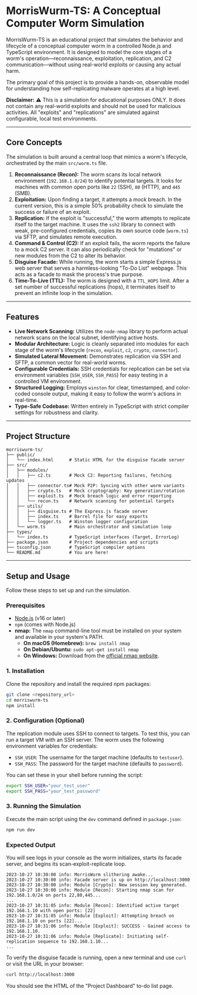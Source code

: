 
# MorrisWurm-TS: A Conceptual Computer Worm Simulation

MorrisWurm-TS is an educational project that simulates the behavior and lifecycle of a conceptual computer worm in a controlled Node.js and TypeScript environment. It is designed to model the core stages of a worm's operation—reconnaissance, exploitation, replication, and C2 communication—without using real-world exploits or causing any actual harm.

The primary goal of this project is to provide a hands-on, observable model for understanding how self-replicating malware operates at a high level.

**Disclaimer:** ⚠️ This is a simulation for educational purposes ONLY. It does not contain any real-world exploits and should not be used for malicious activities. All "exploits" and "replications" are simulated against configurable, local test environments.

---

## Core Concepts

The simulation is built around a central loop that mimics a worm's lifecycle, orchestrated by the main `src/worm.ts` file.

1.  **Reconnaissance (Recon):** The worm scans its local network environment (`192.168.1.0/24`) to identify potential targets. It looks for machines with common open ports like `22` (SSH), `80` (HTTP), and `445` (SMB).
2.  **Exploitation:** Upon finding a target, it attempts a *mock* breach. In the current version, this is a simple 50% probability check to simulate the success or failure of an exploit.
3.  **Replication:** If the exploit is "successful," the worm attempts to replicate itself to the target machine. It uses the `ssh2` library to connect with weak, pre-configured credentials, copies its own source code (`worm.ts`) via SFTP, and simulates remote execution.
4.  **Command & Control (C2):** If an exploit fails, the worm reports the failure to a mock C2 server. It can also periodically check for "mutations" or new modules from the C2 to alter its behavior.
5.  **Disguise Facade:** While running, the worm starts a simple Express.js web server that serves a harmless-looking "To-Do List" webpage. This acts as a facade to mask the process's true purpose.
6.  **Time-To-Live (TTL):** The worm is designed with a `TTL_HOPS` limit. After a set number of successful replications (hops), it terminates itself to prevent an infinite loop in the simulation.

---

## Features

-   **Live Network Scanning:** Utilizes the `node-nmap` library to perform actual network scans on the local subnet, identifying active hosts.
-   **Modular Architecture:** Logic is cleanly separated into modules for each stage of the worm's lifecycle (`recon`, `exploit`, `c2`, `crypto`, `connector`).
-   **Simulated Lateral Movement:** Demonstrates replication via SSH and SFTP, a common vector for real-world worms.
-   **Configurable Credentials:** SSH credentials for replication can be set via environment variables (`SSH_USER`, `SSH_PASS`) for easy testing in a controlled VM environment.
-   **Structured Logging:** Employs `winston` for clear, timestamped, and color-coded console output, making it easy to follow the worm's actions in real-time.
-   **Type-Safe Codebase:** Written entirely in TypeScript with strict compiler settings for robustness and clarity.

---

## Project Structure

```
morriswurm-ts/
├── public/
│   └── index.html      # Static HTML for the disguise facade server
├── src/
│   ├── modules/
│   │   ├── c2.ts       # Mock C2: Reporting failures, fetching updates
│   │   ├── connector.ts# Mock P2P: Syncing with other worm variants
│   │   ├── crypto.ts   # Mock cryptography: Key generation/rotation
│   │   ├── exploit.ts  # Mock breach logic and error reporting
│   │   └── recon.ts    # Network scanning for potential targets
│   ├── utils/
│   │   ├── disguise.ts # The Express.js facade server
│   │   ├── index.ts    # Barrel file for easy exports
│   │   └── logger.ts   # Winston logger configuration
│   └── worm.ts         # Main orchestrator and simulation loop
├── types/
│   └── index.ts        # TypeScript interfaces (Target, ErrorLog)
├── package.json        # Project dependencies and scripts
├── tsconfig.json       # TypeScript compiler options
└── README.md           # You are here!
```

---

## Setup and Usage

Follow these steps to set up and run the simulation.

### Prerequisites

-   [Node.js](https://nodejs.org/) (v16 or later)
-   `npm` (comes with Node.js)
-   **nmap:** The `nmap` command-line tool must be installed on your system and available in your system's PATH.
    -   **On macOS (Homebrew):** `brew install nmap`
    -   **On Debian/Ubuntu:** `sudo apt-get install nmap`
    -   **On Windows:** Download from the [official nmap website](https://nmap.org/download.html).

### 1. Installation

Clone the repository and install the required npm packages:

```bash
git clone <repository_url>
cd morriswurm-ts
npm install
```

### 2. Configuration (Optional)

The replication module uses SSH to connect to targets. To test this, you can run a target VM with an SSH server. The worm uses the following environment variables for credentials:

-   `SSH_USER`: The username for the target machine (defaults to `testuser`).
-   `SSH_PASS`: The password for the target machine (defaults to `password`).

You can set these in your shell before running the script:

```bash
export SSH_USER="your_test_user"
export SSH_PASS="your_test_password"
```

### 3. Running the Simulation

Execute the main script using the `dev` command defined in `package.json`:

```bash
npm run dev
```

### Expected Output

You will see logs in your console as the worm initializes, starts its facade server, and begins its scan-exploit-replicate loop.

```
2023-10-27 10:30:00 info: MorrisWurm slithering awake...
2023-10-27 10:30:00 info: Facade server is up on http://localhost:3000
2023-10-27 10:30:00 info: Module [Crypto]: New session key generated.
2023-10-27 10:30:00 info: Module [Recon]: Starting nmap scan for 192.168.1.0/24 on ports 22,80,445...
...
2023-10-27 10:31:05 info: Module [Recon]: Identified active target 192.168.1.10 with open ports: [22]
2023-10-27 10:31:05 info: Module [Exploit]: Attempting breach on 192.168.1.10 on ports [22]...
2023-10-27 10:31:06 info: Module [Exploit]: SUCCESS - Gained access to 192.168.1.10.
2023-10-27 10:31:06 info: Module [Replicate]: Initiating self-replication sequence to 192.168.1.10...
...
```

To verify the disguise facade is running, open a new terminal and use `curl` or visit the URL in your browser:

```bash
curl http://localhost:3000
```

You should see the HTML of the "Project Dashboard" to-do list page.
